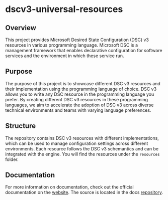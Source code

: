 # dscv3-universal-resources

## Overview

This project provides Microsoft Desired State Configuration (DSC) v3 resources in various programming language. Microsoft DSC is a management framework that enables declarative configuration for software services and the environment in which these service run.

## Purpose

The purpose of this project is to showcase different DSC v3 resources and their implementation using the programming language of choice. DSC v3 allows you to write any DSC resource in the programming language you prefer. By creating different DSC v3 resources in these programming languages, we aim to accelerate the adoption of DSC v3 across diverse technical environments and teams with varying language preferences.

## Structure

The repository contains DSC v3 resources with different implementations, which can be used to manage configuration settings across different environments. Each resource follows the DSC v3 schemantics and can be integrated with the engine. You will find the resources under the `resources` folder.

## Documentation

For more information on documentation, check out the official documentation on the [website](https://dscv3-universal-resources.dev). The source is located in the docs [repository](https://github.com/dscv3-universal-resources/dscv3-universal-resources-docs).
